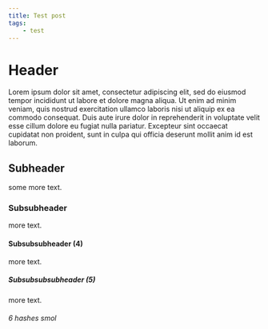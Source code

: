 ```yaml
---
title: Test post
tags:
    - test
---
```


# Header

Lorem ipsum dolor sit amet, consectetur adipiscing elit, sed do eiusmod tempor incididunt ut labore et dolore magna aliqua. Ut enim ad minim veniam, quis nostrud exercitation ullamco laboris nisi ut aliquip ex ea commodo consequat. Duis aute irure dolor in reprehenderit in voluptate velit esse cillum dolore eu fugiat nulla pariatur. Excepteur sint occaecat cupidatat non proident, sunt in culpa qui officia deserunt mollit anim id est laborum.


## Subheader
some more text.

### Subsubheader
more text.

#### Subsubsubheader (4)
more text.

##### Subsubsubsubheader (5)
more text.

###### 6 hashes smol




